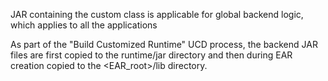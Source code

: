 JAR containing the custom class is applicable for global backend logic, which applies to all the applications

As part of the "Build Customized Runtime" UCD process, the backend JAR files are first copied to the runtime/jar directory and then during EAR creation copied to the <EAR_root>/lib directory.
